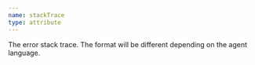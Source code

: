 ```yaml
---
name: stackTrace
type: attribute
---
```


The error stack trace. The format will be different depending on the agent language.